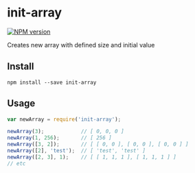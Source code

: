 # init-array

[![NPM version](https://img.shields.io/npm/v/init-array.svg)](https://www.npmjs.com/package/init-array)

Creates new array with defined size and initial value

## Install

```
npm install --save init-array
```

## Usage

```js
var newArray = require('init-array');

newArray(3);            // [ 0, 0, 0 ]
newArray(1, 256);       // [ 256 ]
newArray([3, 2]);       // [ [ 0, 0 ], [ 0, 0 ], [ 0, 0 ] ]
newArray([2], 'test');  // [ 'test', 'test' ]
newArray([2, 3], 1);    // [ [ 1, 1, 1 ], [ 1, 1, 1 ] ]
// etc
```
